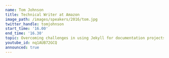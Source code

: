 ```yaml
---
name: Tom Johnson
title: Technical Writer at Amazon
image_path: /images/speakers/2016/tom.jpg
twitter_handle: tomjohnson
start_time: '16.00'
end_time: '16.30'
topic: Overcoming challenges in using Jekyll for documentation projects
youtube_id: nq1AUB72GCQ
announced: true
---
```


